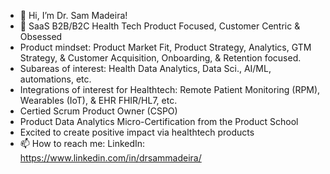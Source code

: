 - 👋 Hi, I’m Dr. Sam Madeira! 
- 👀 SaaS B2B/B2C Health Tech Product Focused, Customer Centric & Obsessed
- Product mindset: Product Market Fit, Product Strategy, Analytics, GTM Strategy, & Customer Acquisition, Onboarding, & Retention focused.
- Subareas of interest: Health Data Analytics, Data Sci., AI/ML, automations, etc.
- Integrations of interest for Healthtech: Remote Patient Monitoring (RPM), Wearables (IoT), & EHR FHIR/HL7, etc.
- Certied Scrum Product Owner (CSPO)
- Product Data Analytics Micro-Certification from the Product School
- Excited to create positive impact via healthtech products
- 📫 How to reach me: LinkedIn: https://www.linkedin.com/in/drsammadeira/ 

<!---
DrMadSam/DrMadSam is a ✨ special ✨ repository because its `README.md` (this file) appears on your GitHub profile.
You can click the Preview link to take a look at your changes.
--->

